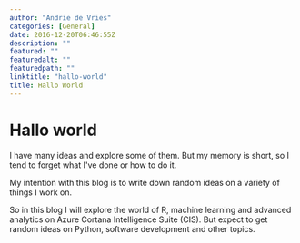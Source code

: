 ```yaml
---
author: "Andrie de Vries"
categories: [General]
date: 2016-12-20T06:46:55Z
description: ""
featured: ""
featuredalt: ""
featuredpath: ""
linktitle: "hallo-world"
title: Hallo World
---
```


# Hallo world

I have many ideas and explore some of them.  But my memory is short, so I tend to forget what I've done or how to do it.

My intention with this blog is to write down random ideas on a variety of things I work on.

So in this blog I will explore the world of R, machine learning and advanced analytics on Azure Cortana Intelligence Suite (CIS).  But expect to get random ideas on Python, software development and other topics.